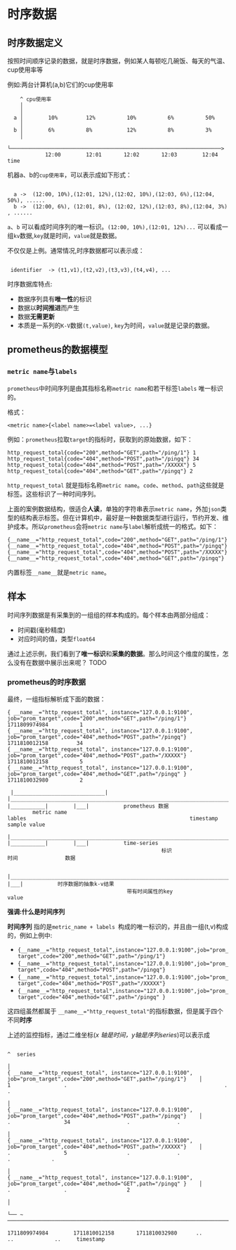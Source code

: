 # 时序数据

## 时序数据定义

按照时间顺序记录的数据，就是时序数据，例如某人每顿吃几碗饭、每天的气温、cup使用率等  

例如:两台计算机(a,b)它们的cup使用率

``` 
    ^ cpu使用率 
    │ 
    │ 
  a │        10%         12%          10%          6%          50%
    │ 
  b │        6%          8%           12%          8%          3%
    │ 
    └───────────────────────────────────────────────────────────────────>
            12:00        12:01       12:02       12:03        12:04      time

```

机器a、b的`cup使用率`，可以表示成如下形式： 

```text

  a ->  (12:00, 10%),(12:01, 12%),(12:02, 10%),(12:03, 6%),(12:04, 50%), ......
  b ->  (12:00, 6%), (12:01, 8%), (12:02, 12%),(12:03, 8%),(12:04, 3%) , ......

```

`a`、`b` 可以看成时间序列的唯一标识。`(12:00, 10%),(12:01, 12%)...` 可以看成一组`kv`数据,`key`就是时间，`value`就是数据。

不仅仅是上例。通常情况,时序数据都可以表示成：

```text

 identifier  -> (t1,v1),(t2,v2),(t3,v3),(t4,v4), ... 

```  

时序数据库特点:  

- 数据序列具有**唯一性**的标识
- 数据以**时间推进**而产生  
- 数据**无需更新**
- 本质是一系列的`K-V`数据`(t,value)`, `key`为时间，`value`就是记录的数据。


## prometheus的数据模型

### `metric name`与`labels`

`prometheus`中时间序列是由其指标名称`metric name`和若干标签`labels` 唯一标识的。

格式：

```text
<metric name>{<label name>=<label value>, ...} 

```

例如：`prometheus`拉取`target`的指标时，获取到的原始数据，如下：

```text
http_request_total{code="200",method="GET",path="/ping/1"} 1
http_request_total{code="404",method="POST",path="/pingq"} 34
http_request_total{code="404",method="POST",path="/XXXXX"} 5
http_request_total{code="404",method="GET",path="/pingq"} 2
```

`http_request_total` 就是指标名称`metric name`。`code`、`method`、`path`这些就是标签。这些标识了一种时间序列。  


上面的案例数据结构，很适合**人读**，单独的字符串表示`metric name`，外加`json`类型的结构表示标签。但在计算机中，最好是一种数据类型进行运行，节约开发、维护成本。所以`prometheus`会将`metric name`与`label`解析成统一的格式。如下： 

```text
{__name__="http_request_total",code="200",method="GET",path="/ping/1"} 
{__name__="http_request_total",code="404",method="POST",path="/pingq"} 
{__name__="http_request_total",code="404",method="POST",path="/XXXXX"} 
{__name__="http_request_total",code="404",method="GET",path="/pingq"}

```

内置标签`__name__`就是`metric name`。

## 样本

时间序列数据是有采集到的一组组的样本构成的。每个样本由两部分组成：

- 时间戳(毫秒精度)
- 对应时间的值，类型`float64`


通过上述示例，我们看到了**唯一标识**和**采集的数据**。那么时间这个维度的属性，怎么没有在数据中展示出来呢？
TODO



### prometheus的时序数据

最终，一组指标解析成下面的数据： 

```
{ __name__="http_request_total", instance="127.0.0.1:9100", job="prom_target",code="200",method="GET",path="/ping/1"}    1711809974984          1
{ __name__="http_request_total", instance="127.0.0.1:9100", job="prom_target",code="404",method="POST",path="/pingq"}    1711810012158         34
{ __name__="http_request_total", instance="127.0.0.1:9100", job="prom_target",code="404",method="POST",path="/XXXXX"}    1711810012158          5
{ __name__="http_request_total", instance="127.0.0.1:9100", job="prom_target",code="404",method="GET",path="/pingq" }    1711810032980          2

 |_____________________________|  |_________________________________________________________________________________|     |___________|        |___|           prometheus 数据
        metric name                                                lables                                                    timestamp       sample value
 |__________________________________________________________________________________________________________________|     |___________|        |___|           time-series 
                                                 标识                                                                         时间               数据

 |_____________________________________________________________________________________________________________________________________|       |___|           时序数据的抽象k-v结果      
                                      带有时间属性的key                                                                                           value

```




**强调:什么是时间序列**

**时间序列** 指的是`metric_name + labels `构成的唯一标识的，并且由一组(t,v)构成的，例如上例中:   

- `{__name__="http_request_total",instance="127.0.0.1:9100",job="prom_target",code="200",method="GET",path="/ping/1"} `
- `{__name__="http_request_total",instance="127.0.0.1:9100",job="prom_target",code="404",method="POST",path="/pingq"} `
- `{__name__="http_request_total",instance="127.0.0.1:9100",job="prom_target",code="404",method="POST",path="/XXXXX"}`
- `{__name__="http_request_total",instance="127.0.0.1:9100",job="prom_target",code="404",method="GET",path="/pingq" }`  

这四组虽然都属于 `__name__="http_request_total"`的指标数据，但是属于四个不同**时序**


上述的监控指标，通过二维坐标(*x 轴是时间，y轴是序列series*)可以表示成 

```                                                                                                                     
                                                                                                                         ^  series
                                                                                                                         │  
{ __name__="http_request_total", instance="127.0.0.1:9100", job="prom_target",code="200",method="GET",path="/ping/1"}    │          1                 .                                                  .             .
                                                                                                                         │             
{ __name__="http_request_total", instance="127.0.0.1:9100", job="prom_target",code="404",method="POST",path="/pingq"}    │          .                 34                  .               .                           
                                                                                                                         │            
{ __name__="http_request_total", instance="127.0.0.1:9100", job="prom_target",code="404",method="POST",path="/XXXXX"}    │          .                 5                   .               .               .             . 
                                                                                                                         │             
{ __name__="http_request_total", instance="127.0.0.1:9100", job="prom_target",code="404",method="GET",path="/pingq" }    │          .                 .                   2                                           
                                                                                                                         │             
                                                                                                                         └── ~ ───────────────────────────────────────────────────────────────────────────────────────────────────>
                                                                                                                              1711809974984        1711810012158       1711810032980      ..             ..             ..     timestamp

